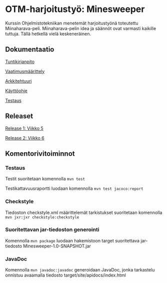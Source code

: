 # OTM-harjoitustyö: Minesweeper

Kurssin Ohjelmistotekniikan menetemät harjoitustyönä toteutettu Miinaharava-peli. Miinaharava-pelin idea ja säännöt ovat varmasti kaikille tuttuja. Tällä hetkellä vielä keskeneräinen.


## Dokumentaatio

[Tuntikirjanpito](https://github.com/Viannaiv/otm-harjoitustyo/blob/master/dokumentaatio/tuntikirjanpito.md)

[Vaatimusmäärittely](https://github.com/Viannaiv/otm-harjoitustyo/blob/master/dokumentaatio/vaatimusmäärittely.md)

[Arkkitehtuuri](https://github.com/Viannaiv/otm-harjoitustyo/blob/master/dokumentaatio/arkkitehtuuri.md)

[Käyttöohje](https://github.com/Viannaiv/otm-harjoitustyo/blob/master/dokumentaatio/kayttoohje.md)

[Testaus](https://github.com/Viannaiv/otm-harjoitustyo/blob/master/dokumentaatio/testaus.md)


## Releaset
[Release 1: Viikko 5](https://github.com/Viannaiv/otm-harjoitustyo/releases/tag/otm)

[Release 2: Viikko 6](https://github.com/Viannaiv/otm-harjoitustyo/releases/tag/otm-release2)

[]()

## Komentorivitoiminnot

### Testaus

Testit suoritetaan komennolla  ```mvn test```

Testikattavuusraportti luodaan komennolla  ```mvn test jacoco:report```

### Checkstyle

Tiedoston checkstyle.xml määrittelemät tarkistukset suoritetaan komennolla  ```mvn jxr:jxr checkstyle:checkstyle```

### Suoritettavan jar-tiedoston generointi

Komennolla  ```mvn package```  luodaan hakemistoon target suoritettava jar-tiedosto Minesweeper-1.0-SNAPSHOT.jar

### JavaDoc

Komennolla ```mvn javadoc:javadoc``` generoidaan JavaDoc, jonka tarkastelu onnistuu avaamalla
tiedosto target/site/apidocs/index.html
